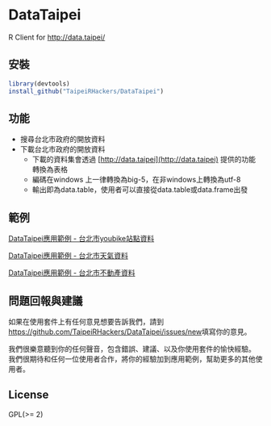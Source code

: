 # DataTaipei
R Client for http://data.taipei/

## 安裝


```r
library(devtools)
install_github("TaipeiRHackers/DataTaipei")
```

## 功能

- 搜尋台北市政府的開放資料
- 下載台北市政府的開放資料
    - 下載的資料集會透過 [http://data.taipei](http://data.taipei) 提供的功能轉換為表格
    - 編碼在windows 上一律轉換為big-5，在非windows上轉換為utf-8
    - 輸出即為data.table，使用者可以直接從data.table或data.frame出發

## 範例

[DataTaipei應用範例 - 台北市youbike站點資料](http://taipeirhackers.github.io/DataTaipei/youbike.html)

[DataTaipei應用範例 - 台北市天氣資料](http://taipeirhackers.github.io/DataTaipei/weather.html)

[DataTaipei應用範例 - 台北市不動產資料](http://taipeirhackers.github.io/DataTaipei/estate.html)

## 問題回報與建議

如果在使用套件上有任何意見想要告訴我們，請到<https://github.com/TaipeiRHackers/DataTaipei/issues/new>填寫你的意見。

我們很樂意聽到你的任何聲音，包含錯誤、建議、以及你使用套件的愉快經驗。
我們很期待和任何一位使用者合作，將你的經驗加到應用範例，幫助更多的其他使用者。

## License

GPL(>= 2)
